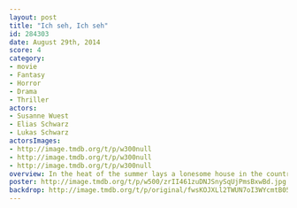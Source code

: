 ```yaml
---
layout: post
title: "Ich seh, Ich seh"
id: 284303
date: August 29th, 2014
score: 4
category:
- movie
- Fantasy
- Horror
- Drama
- Thriller
actors:
- Susanne Wuest
- Elias Schwarz
- Lukas Schwarz
actorsImages:
- http://image.tmdb.org/t/p/w300null
- http://image.tmdb.org/t/p/w300null
- http://image.tmdb.org/t/p/w300null
overview: In the heat of the summer lays a lonesome house in the countryside where nine year old twin brothers await their mother’s return.  When she comes home, bandaged after cosmetic surgery, nothing is like before and the children start to doubt whether this woman is actually who she says she is.
poster: http://image.tmdb.org/t/p/w500/zrII461zuDNJSnySqUjPmsBxwBd.jpg
backdrop: http://image.tmdb.org/t/p/original/fwsKOJXLl2TWUN7oI3WYcmtB05h.jpg
---
```

